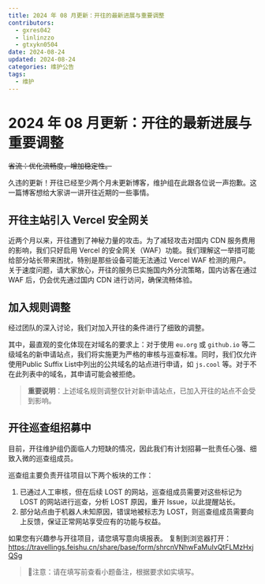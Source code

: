 ```yaml
---
title: 2024 年 08 月更新：开往的最新进展与重要调整
contributors:
  - gxres042
  - linlinzzo
  - gtxykn0504
date: 2024-08-24
updated: 2024-08-24
categories: 维护公告
tags:
  - 维护
---
```


# 2024 年 08 月更新：开往的最新进展与重要调整

~~省流：优化流畅度，增加稳定性。~~


久违的更新！开往已经至少两个月未更新博客，维护组在此跟各位说一声抱歉。这一篇博客想给大家讲一讲开往近期的一些事情。

## 开往主站引入 Vercel 安全网关

近两个月以来，开往遭到了神秘力量的攻击。为了减轻攻击对国内 CDN 服务费用的影响，我们只好启用 Vercel 的安全网关（WAF）功能。我们理解这一举措可能给部分站长带来困扰，特别是那些设备可能无法通过 Vercel WAF 检测的用户。关于速度问题，请大家放心，开往的服务已实施国内外分流策略，国内访客在通过 WAF 后，仍会优先通过国内 CDN 进行访问，确保流畅体验。

## 加入规则调整

经过团队的深入讨论，我们对加入开往的条件进行了细致的调整。

其中，最直观的变化体现在对域名的要求上：对于使用 `eu.org` 或 `github.io` 等二级域名的新申请站点，我们将实施更为严格的审核与巡查标准。同时，我们仅允许使用Public Suffix List中列出的公共域名的站点进行申请，如 `js.cool` 等。对于不在此列表中的域名，其申请可能会被拒绝。

>**重要说明**：上述域名规则调整仅针对新申请站点，已加入开往的站点不会受到影响。

## 开往巡查组招募中

目前，开往维护组仍面临人力短缺的情况，因此我们有计划招募一批责任心强、细致入微的巡查组成员。

巡查组主要负责开往项目以下两个板块的工作：

1. 已通过人工审核，但在后续 LOST 的网站，巡查组成员需要对这些标记为 LOST 的网站进行巡查，分析 LOST 原因，重开 Issue，以此提醒站长。
2. 部分站点由于机器人未知原因，错误地被标志为 LOST，则巡查组成员需要向上反馈，保证正常网站享受应有的功能与权益。

如果您有兴趣参与开往项目，请您填写意向填报表。 复制到浏览器打开：https://travellings.feishu.cn/share/base/form/shrcnVNhwFaMuIvQtFLMzHxjQSg

> 🔭注意：请在填写前查看小题备注，根据要求如实填写。
